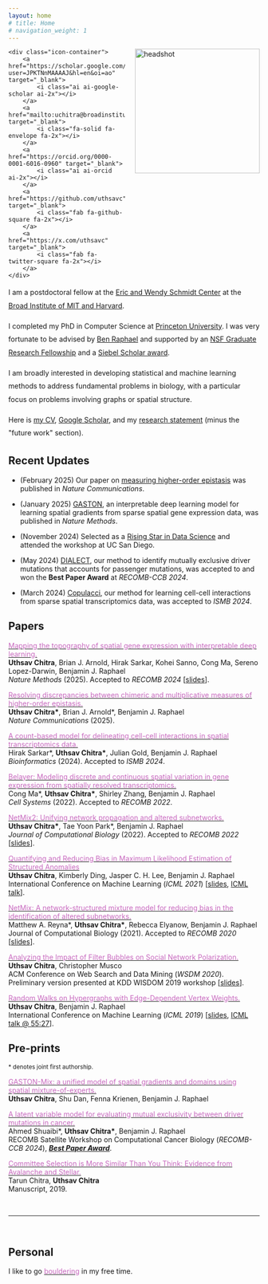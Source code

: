 ```yaml
---
layout: home
# title: Home
# navigation_weight: 1
---
```


<style type="text/css">
.image-left {
  display: block;
  margin-left: 20px;
  margin-right: auto;
  float: right;
}
.spaced-lines {line-height: 20pt;} 
</style>

<div class="image-icon-wrapper">
    <img src="images/headshot5.png" alt="headshot" class="image-left" width="250px" style="border: 0px solid black;">

    <div class="icon-container">
        <a href="https://scholar.google.com/citations?user=JPKTNnMAAAAJ&hl=en&oi=ao" target="_blank">
            <i class="ai ai-google-scholar ai-2x"></i>
        </a>
        <a href="mailto:uchitra@broadinstitute.org" target="_blank">
            <i class="fa-solid fa-envelope fa-2x"></i>
        </a>
        <a href="https://orcid.org/0000-0001-6016-0960" target="_blank">
            <i class="ai ai-orcid ai-2x"></i>
        </a>
        <a href="https://github.com/uthsavc" target="_blank">
            <i class="fab fa-github-square fa-2x"></i>
        </a>
        <a href="https://x.com/uthsavc" target="_blank">
            <i class="fab fa-twitter-square fa-2x"></i>
        </a>
    </div>
</div>

<div markdown="1" class="spaced-lines">


I am a postdoctoral fellow at the [Eric and Wendy Schmidt Center](https://www.ericandwendyschmidtcenter.org/) at the [Broad Institute of MIT and Harvard](https://www.broadinstitute.org/).


I completed my PhD in Computer Science at [Princeton University](https://www.cs.princeton.edu). I was very fortunate to be advised by [Ben Raphael](https://www.cs.princeton.edu/~braphael/) 
and supported by an [NSF Graduate Research Fellowship](https://www.cs.princeton.edu/news/computer-science-phd-students-awarded-nsf-graduate-research-fellowship) and a [Siebel Scholar award](https://www.cs.princeton.edu/news/graduate-students-receive-siebel-scholar-awards). 
    

I am broadly interested in developing statistical and machine learning methods to address fundamental problems in biology, with a particular focus on problems involving graphs or spatial structure.    
    

Here is [my CV](cv_website.pdf), [Google Scholar](https://scholar.google.com/citations?user=JPKTNnMAAAAJ&hl=en&oi=ao), and my [research statement](CS_statement_5_no_future_work.pdf) (minus the "future work" section). 
</div>
<!-- &nbsp; -->

## Recent Updates

- (February 2025) Our paper on [measuring higher-order epistasis](https://www.biorxiv.org/content/10.1101/2024.07.17.603976v1) was published in _Nature Communications_.

- (January 2025) [GASTON](https://www.nature.com/articles/s41592-024-02503-3), an interpretable deep learning model for learning spatial gradients from sparse spatial gene expression data, was published in _Nature Methods_.

- (November 2024) Selected as a [Rising Star in Data Science](https://datascience.ucsd.edu/rising-stars-in-data-science/) and attended the workshop at UC San Diego.

- (May 2024) [DIALECT](https://www.biorxiv.org/content/10.1101/2024.04.24.590995v1), our method to identify mutually exclusive driver mutations that accounts for passenger mutations, was accepted to and won the **Best Paper Award** at *RECOMB-CCB 2024*.

- (March 2024) [Copulacci](https://academic.oup.com/bioinformatics/article/40/Supplement_1/i481/7700859), our method for learning cell-cell interactions from sparse spatial transcriptomics data, was accepted to *ISMB 2024*.



## Papers

[<span style="color:#c869bf">Mapping the topography of spatial gene expression with interpretable deep learning.</span>](https://www.nature.com/articles/s41592-024-02503-3)     
**Uthsav Chitra**, Brian J. Arnold, Hirak Sarkar, Kohei Sanno, Cong Ma, Sereno Lopez-Darwin, Benjamin J. Raphael   
*Nature Methods* (2025). Accepted to *RECOMB 2024* [[slides](presentations/gaston_recomb2024_pres.pdf)].

[<span style="color:#c869bf">Resolving discrepancies between chimeric and multiplicative measures of higher-order epistasis.</span>](https://www.nature.com/articles/s41467-025-56986-5)     
**Uthsav Chitra\***, Brian J. Arnold\*, Benjamin J. Raphael   
*Nature Communications* (2025).    

[<span style="color:#c869bf">A count-based model for delineating cell-cell interactions in spatial transcriptomics data.</span>](https://academic.oup.com/bioinformatics/article/40/Supplement_1/i481/7700859)     
Hirak Sarkar\*, **Uthsav Chitra\***, Julian Gold, Benjamin J. Raphael   
*Bioinformatics* (2024). Accepted to *ISMB 2024*.

[<span style="color:#c869bf">Belayer: Modeling discrete and continuous spatial variation in gene expression from spatially resolved transcriptomics.</span>](https://www.biorxiv.org/content/10.1101/2022.02.05.479261v1)     
Cong Ma\*, **Uthsav Chitra\***, Shirley Zhang, Benjamin J. Raphael   
*Cell Systems* (2022). Accepted to *RECOMB 2022*.

[<span style="color:#c869bf">NetMix2: Unifying network propagation and altered subnetworks.</span>](https://www.biorxiv.org/content/10.1101/2022.01.31.478575v1)     
**Uthsav Chitra\***, Tae Yoon Park\*, Benjamin J. Raphael     
*Journal of Computational Biology* (2022). Accepted to *RECOMB 2022* [[slides](presentations/netmix2_recomb2022_pres.pdf)].

[<span style="color:#c869bf">Quantifying and Reducing Bias in Maximum Likelihood Estimation of Structured Anomalies</span>](https://arxiv.org/abs/2007.07878)     
**Uthsav Chitra**, Kimberly Ding, Jasper C. H. Lee, Benjamin J. Raphael  
International Conference on Machine Learning (*ICML 2021*) [[slides](presentations/ICML_2021_pres.pdf), [ICML talk](https://slideslive.com/38958812/quantifying-and-reducing-bias-in-maximum-likelihood-estimation-of-structured-anomalies?ref=speaker-17429-latest)].    

[<span style="color:#c869bf">NetMix: A network-structured mixture model for reducing bias in the identification of altered subnetworks.</span>](https://www.biorxiv.org/content/10.1101/2020.01.18.911438v1)    
Matthew A. Reyna\*, **Uthsav Chitra\***, Rebecca Elyanow, Benjamin J. Raphael   
Journal of Computational Biology (2021). Accepted to *RECOMB 2020* [[slides](presentations/recomb2020_pres.pdf)].    

[<span style="color:#c869bf">Analyzing the Impact of Filter Bubbles on Social Network Polarization.</span>](https://arxiv.org/abs/1906.08772)    
**Uthsav Chitra**, Christopher Musco    
ACM Conference on Web Search and Data Mining (*WSDM 2020*).    
Preliminary version presented at KDD WISDOM 2019 workshop [[slides](presentations/kdd_presentation.pdf)].     

[<span style="color:#c869bf">Random Walks on Hypergraphs with Edge-Dependent Vertex Weights.</span>](https://arxiv.org/abs/1905.08287)          
**Uthsav Chitra**, Benjamin J. Raphael  
International Conference on Machine Learning (*ICML 2019*) [[slides](https://icml.cc/media/Slides/icml/2019/101(13-11-00)-13-12-15-5196-random_walks_on.pdf), [ICML talk @ 55:27](https://slideslive.com/38917909/optimization-and-graphical-models)].

## Pre-prints

<sup>\* denotes joint first authorship.</sup>     

[<span style="color:#c869bf">GASTON-Mix: a unified model of spatial gradients and domains using spatial mixture-of-experts.</span>](https://www.biorxiv.org/content/10.1101/2025.01.31.635955v1)     
**Uthsav Chitra**, Shu Dan, Fenna Krienen, Benjamin J. Raphael   

[<span style="color:#c869bf">A latent variable model for evaluating mutual exclusivity between driver mutations in cancer.</span>](https://www.biorxiv.org/content/10.1101/2024.04.24.590995v1)     
Ahmed Shuaibi\*, **Uthsav Chitra\***, Benjamin J. Raphael       
RECOMB Satellite Workshop on Computational Cancer Biology (*RECOMB-CCB 2024*), <ins>***Best Paper Award***</ins>.   

[<span style="color:#c869bf">Committee Selection is More Similar Than You Think: Evidence from Avalanche and Stellar.</span>](https://arxiv.org/abs/1904.09839)     
Tarun Chitra, **Uthsav Chitra**  
Manuscript, 2019.


&nbsp;

---    
&nbsp;

## Personal

I like to go [<span style="color:#c869bf">bouldering</span>](http://instagram.com/uthsav_climbs/) in my free time.